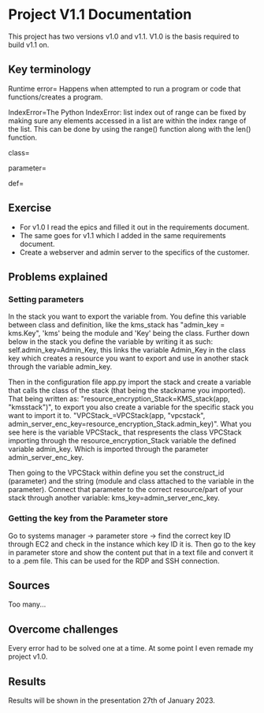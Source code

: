# Project V1.1 Documentation

This project has two versions v1.0 and v1.1. V1.0 is the basis required to build v1.1 on.

## Key terminology
Runtime error= Happens when attempted to run a program or code that functions/creates a program.

IndexError=The Python IndexError: list index out of range can be fixed by making sure 
any elements accessed in a list are within the index range of the list. This can be 
done by using the range() function along with the len() function.

class=

parameter=

def=

## Exercise
- For v1.0 I read the epics and filled it out in the requirements document.
- The same goes for v1.1 which I added in the same requirements document.
- Create a webserver and admin server to the specifics of the customer.

## Problems explained
### Setting parameters
In the stack you want to export the variable from. You define this variable between class and definition, like the kms_stack has "admin_key = kms.Key", 'kms' being the module and 'Key' being the class. Further down below in the stack you define the variable by writing it as such: self.admin_key=Admin_Key, this links the variable Admin_Key in the class key which creates a resource you want to export and use in another stack through the variable admin_key.

Then in the configuration file app.py import the stack and create a variable that calls the class of the stack (that being the stackname you imported). That being written as: "resource_encryption_Stack=KMS_stack(app, "kmsstack")", to export you also create a variable for the specific stack you want to import it to. "VPCStack_=VPCStack(app, "vpcstack", admin_server_enc_key=resource_encryption_Stack.admin_key)". What you see here is the variable VPCStack_ that respresents the class VPCStack importing through the resource_encryption_Stack variable the defined variable admin_key. Which is imported through the parameter admin_server_enc_key.

Then going to the VPCStack within define you set the construct_id (parameter) and the string (module and class attached to the variable in the parameter). Connect that parameter to the correct resource/part of your stack through another variable: kms_key=admin_server_enc_key.

### Getting the key from the Parameter store
Go to systems manager -> parameter store -> find the correct key ID through EC2 and check in the instance which key ID it is. Then go to the key in parameter store and show the content put that in a text file and convert it to a .pem file. This can be used for the RDP and SSH connection.

## Sources
Too many...

## Overcome challenges
Every error had to be solved one at a time. At some point I even remade my project v1.0.

## Results
Results will be shown in the presentation 27th of January 2023.
